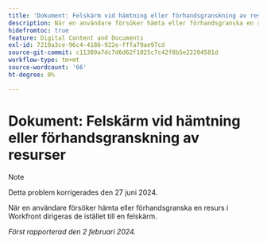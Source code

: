 ```yaml
---
title: 'Dokument: Felskärm vid hämtning eller förhandsgranskning av resurser'
description: När en användare försöker hämta eller förhandsgranska en resurs i Workfront dirigeras de istället till en felskärm.
hidefromtoc: true
feature: Digital Content and Documents
exl-id: 7210a3ce-96c4-4186-922e-fffa79ae97cd
source-git-commit: c11389a7dc7d6d62f1025c7c42f8b5e22204581d
workflow-type: tm+mt
source-wordcount: '66'
ht-degree: 0%

---
```


# Dokument: Felskärm vid hämtning eller förhandsgranskning av resurser

>[!NOTE]
>
>Detta problem korrigerades den 27 juni 2024.

När en användare försöker hämta eller förhandsgranska en resurs i Workfront dirigeras de istället till en felskärm.

_Först rapporterad den 2 februari 2024._
